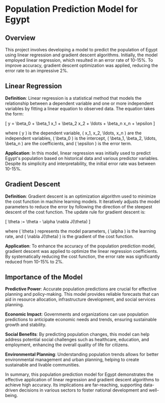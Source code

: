 # Population Prediction Model for Egypt

## Overview
This project involves developing a model to predict the population of Egypt using linear regression and gradient descent algorithms. Initially, the model employed linear regression, which resulted in an error rate of 10-15%. To improve accuracy, gradient descent optimization was applied, reducing the error rate to an impressive 2%.

## Linear Regression
**Definition**: Linear regression is a statistical method that models the relationship between a dependent variable and one or more independent variables by fitting a linear equation to observed data. The equation takes the form:

\[ y = \beta_0 + \beta_1 x_1 + \beta_2 x_2 + \ldots + \beta_n x_n + \epsilon \]

where \( y \) is the dependent variable, \( x_1, x_2, \ldots, x_n \) are the independent variables, \( \beta_0 \) is the intercept, \( \beta_1, \beta_2, \ldots, \beta_n \) are the coefficients, and \( \epsilon \) is the error term.

**Application**: In this model, linear regression was initially used to predict Egypt's population based on historical data and various predictor variables. Despite its simplicity and interpretability, the initial error rate was between 10-15%.

## Gradient Descent
**Definition**: Gradient descent is an optimization algorithm used to minimize the cost function in machine learning models. It iteratively adjusts the model parameters to reduce the error by following the direction of the steepest descent of the cost function. The update rule for gradient descent is:

\[ \theta := \theta - \alpha \nabla J(\theta) \]

where \( \theta \) represents the model parameters, \( \alpha \) is the learning rate, and \( \nabla J(\theta) \) is the gradient of the cost function.

**Application**: To enhance the accuracy of the population prediction model, gradient descent was applied to optimize the linear regression coefficients. By systematically reducing the cost function, the error rate was significantly reduced from 10-15% to 2%.

## Importance of the Model
**Predictive Power**: Accurate population predictions are crucial for effective planning and policy-making. This model provides reliable forecasts that can aid in resource allocation, infrastructure development, and social services planning.

**Economic Impact**: Governments and organizations can use population predictions to anticipate economic needs and trends, ensuring sustainable growth and stability.

**Social Benefits**: By predicting population changes, this model can help address potential social challenges such as healthcare, education, and employment, enhancing the overall quality of life for citizens.

**Environmental Planning**: Understanding population trends allows for better environmental management and urban planning, helping to create sustainable and livable communities.

In summary, this population prediction model for Egypt demonstrates the effective application of linear regression and gradient descent algorithms to achieve high accuracy. Its implications are far-reaching, supporting data-driven decisions in various sectors to foster national development and well-being.
